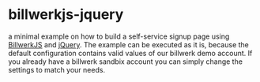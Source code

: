 billwerkjs-jquery
==============

a minimal example on how to build a self-service signup page using [BillwerkJS](http://developer.billwerk.io/Docs/BillwerkJS) and [jQuery](http://jquery.com).
The example can be executed as it is, because the default configuration contains valid values of our billwerk demo account.
If you already have a billwerk sandbix account you can simply change the settings to match your needs.

